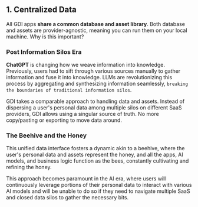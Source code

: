 ## 1. Centralized Data

All GDI apps **share a common database and asset library**. Both database and assets are provider-agnostic, meaning you can run them on your local machine. Why is this important?

### Post Information Silos Era

**ChatGPT** is changing how we weave information into knowledge. Previously, users had to sift through various sources manually to gather information and fuse it into knowledge. LLMs are revolutionizing this process by aggregating and synthesizing information seamlessly, `breaking the boundaries of traditional information silos`.

GDI takes a comparable approach to handling data and assets. Instead of dispersing a user's personal data among multiple silos on different SaaS providers, GDI allows using a singular source of truth. No more copy/pasting or exporting to move data around.

### The Beehive and the Honey

This unified data interface fosters a dynamic akin to a beehive, where the user's personal data and assets represent the honey, and all the apps, AI models, and business logic function as the bees, constantly cultivating and refining the honey.

This approach becomes paramount in the AI era, where users will continuously leverage portions of their personal data to interact with various AI models and will be unable to do so if they need to navigate multiple SaaS and closed data silos to gather the necessary bits.
